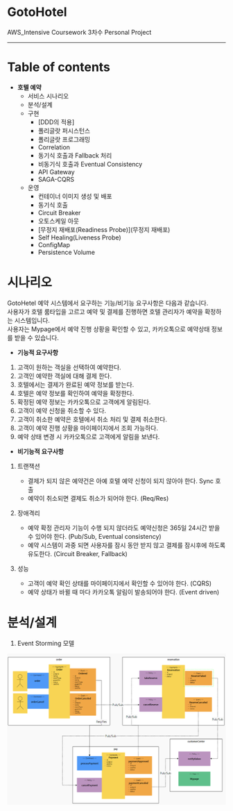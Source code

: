 # GotoHotel
AWS_Intensive Coursework 3차수 Personal Project

---

# Table of contents

* **호텔 예약**
  - 서비스 시나리오
  - 분석/설계
  - 구현
    + [DDD의 적용]
    + 폴리글랏 퍼시스턴스
    + 폴리글랏 프로그래밍
    + Correlation
    + 동기식 호출과 Fallback 처리 
    + 비동기식 호출과 Eventual Consistency
    + API Gateway
    + SAGA-CQRS
  - 운영
    + 컨테이너 이미지 생성 및 배포
    + 동기식 호출
    + Circuit Breaker
    + 오토스케일 아웃
    + [무정지 재배포(Readiness Probe)](무정지 재배포)
    + Self Healing(Liveness Probe)
    + ConfigMap
    + Persistence Volume 

# 시나리오
GotoHetel 예약 시스템에서 요구하는 기능/비기능 요구사항은 다음과 같습니다.   
사용자가 호텔 룸타입을 고르고 예약 및 결제를 진행하면 호텔 관리자가 예약을 확정하는 시스템입니다.   
사용자는 Mypage에서 예약 진행 상황을 확인할 수 있고, 카카오톡으로 예약상태 정보를 받을 수 있습니다.   

* **기능적 요구사항**   
1. 고객이 원하는 객실을 선택하여 예약한다.
2. 고객인 예약한 객실에 대해 결제 한다.
3. 호텔에서는 결제가 완료된 예약 정보를 받는다.
4. 호텔은 예약 정보를 확인하여 예약을 확정한다.
5. 확정된 예약 정보는 카카오톡으로 고객에게 알림된다.
6. 고객이 예약 신청을 취소할 수 있다.
7. 고객이 취소한 예약은 호텔에서 취소 처리 및 결제 취소한다.
8. 고객이 예약 진행 상황을 마이페이지에서 조회 가능하다.
9. 예약 상태 변경 시 카카오톡으로 고객에게 알림을 보낸다.   

* **비기능적 요구사항**   
1. 트랜잭션
    - 결제가 되지 않은 예약건은 아예 호텔 예약 신청이 되지 않아야 한다. Sync 호출
    - 예약이 취소되면 결제도 취소가 되어야 한다. (Req/Res)

2. 장애격리
    - 예약 확정 관리자 기능이 수행 되지 않더라도 예약신청은 365일 24시간 받을 수 있어야 한다. (Pub/Sub, Eventual consistency)
    - 예약 시스템이 과중 되면 사용자를 잠시 동안 받지 않고 결제를 잠시후에 하도록 유도한다. (Circuit Breaker, Fallback) 

3. 성능   
    - 고객이 예약 확인 상태를 마이페이지에서 확인할 수 있어야 한다. (CQRS)   
    - 예약 상태가 바뀔 때 마다 카카오톡 알림이 발송되어야 한다. (Event driven)

# 분석/설계

1. Event Storming 모델

![ESM](https://github.com/bbibbo55/GotoHotel/blob/main/ESM.PNG)



